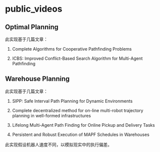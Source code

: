 # public_videos

## Optimal Planning

此实现基于几篇文章：
1. Complete Algorithms for Cooperative Pathfinding Problems

2. ICBS: Improved Conflict-Based Search Algorithm for Multi-Agent Pathfinding

## Warehouse Planning

此实现基于几篇文章：
1. SIPP: Safe Interval Path Planning for Dynamic Environments

2. Complete decentralized method for on-line multi-robot trajectory planning in well-formed infrastructures

3. Lifelong Multi-Agent Path Finding for Online Pickup and Delivery Tasks

4. Persistent and Robust Execution of MAPF Schedules in Warehouses

此实现假设机器人速度不同，以模拟现实中的执行偏差。